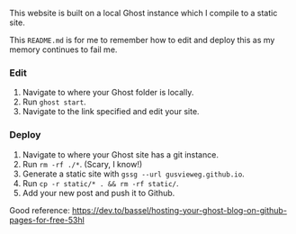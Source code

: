 This website is built on a local Ghost instance which I compile to a static site.

This `README.md` is for me to remember how to edit and deploy this as my memory continues to fail me.

### Edit
1. Navigate to where your Ghost folder is locally.
2. Run `ghost start`.
3. Navigate to the link specified and edit your site.

### Deploy
1. Navigate to where your Ghost site has a git instance.
2. Run `rm -rf ./*`. (Scary, I know!)
3. Generate a static site with `gssg --url gusvieweg.github.io`.
4. Run `cp -r static/* . && rm -rf static/`.
5. Add your new post and push it to Github.

Good reference: https://dev.to/bassel/hosting-your-ghost-blog-on-github-pages-for-free-53hl
